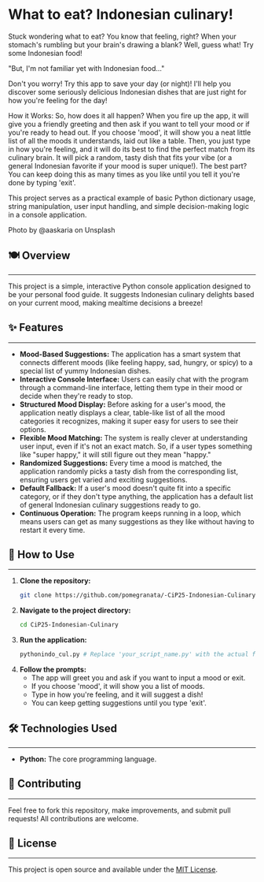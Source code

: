 # What to eat? Indonesian culinary!

Stuck wondering what to eat? You know that feeling, right? When your stomach's rumbling but your brain's drawing a blank? Well, guess what! Try some Indonesian food!

"But, I'm not familiar yet with Indonesian food..."

Don't you worry! Try this app to save your day (or night)! I'll help you discover some seriously delicious Indonesian dishes that are just right for how you're feeling for the day!


How it Works:
So, how does it all happen? When you fire up the app, it will give you a friendly greeting and then ask if you want to tell your mood or if you're ready to head out. If you choose 'mood', it will show you a neat little list of all the moods it understands, laid out like a table. Then, you just type in how you're feeling, and it will do its best to find the perfect match from its culinary brain. It will pick a random, tasty dish that fits your vibe (or a general Indonesian favorite if your mood is super unique!). The best part? You can keep doing this as many times as you like until you tell it you're done by typing 'exit'.

This project serves as a practical example of basic Python dictionary usage, string manipulation, user input handling, and simple decision-making logic in a console application.

Photo by @aaskaria on Unsplash

## 🍽️ Overview
---
This project is a simple, interactive Python console application designed to be your personal food guide. It suggests Indonesian culinary delights based on your current mood, making mealtime decisions a breeze!

## ✨ Features
---
* **Mood-Based Suggestions:** The application has a smart system that connects different moods (like feeling happy, sad, hungry, or spicy) to a special list of yummy Indonesian dishes.
* **Interactive Console Interface:** Users can easily chat with the program through a command-line interface, letting them type in their mood or decide when they're ready to stop.
* **Structured Mood Display:** Before asking for a user's mood, the application neatly displays a clear, table-like list of all the mood categories it recognizes, making it super easy for users to see their options.
* **Flexible Mood Matching:** The system is really clever at understanding user input, even if it's not an exact match. So, if a user types something like "super happy," it will still figure out they mean "happy."
* **Randomized Suggestions:** Every time a mood is matched, the application randomly picks a tasty dish from the corresponding list, ensuring users get varied and exciting suggestions.
* **Default Fallback:** If a user's mood doesn't quite fit into a specific category, or if they don't type anything, the application has a default list of general Indonesian culinary suggestions ready to go.
* **Continuous Operation:** The program keeps running in a loop, which means users can get as many suggestions as they like without having to restart it every time.

## 🚀 How to Use
---
1.  **Clone the repository:**
    ```bash
    git clone https://github.com/pomegranata/-CiP25-Indonesian-Culinary.git
    ```
2.  **Navigate to the project directory:**
    ```bash
    cd CiP25-Indonesian-Culinary
    ```
3.  **Run the application:**
    ```bash
    pythonindo_cul.py # Replace 'your_script_name.py' with the actual file name, e.g., indonesia_culinary.py
    ```
4.  **Follow the prompts:**
    * The app will greet you and ask if you want to input a mood or exit.
    * If you choose 'mood', it will show you a list of moods.
    * Type in how you're feeling, and it will suggest a dish!
    * You can keep getting suggestions until you type 'exit'.

## 🛠️ Technologies Used
---
* **Python:** The core programming language.

## 🤝 Contributing
---
Feel free to fork this repository, make improvements, and submit pull requests! All contributions are welcome.

## 📄 License
---
This project is open source and available under the [MIT License](LICENSE).